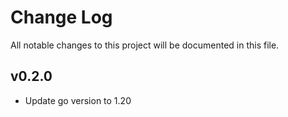 # Change Log

All notable changes to this project will be documented in this file.

## v0.2.0

- Update go version to 1.20
